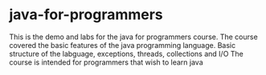 # java-for-programmers
This is the demo and labs for the java for programmers course.
The course covered the basic features of the java programming language.
Basic structure of the labguage, exceptions, threads, collections and I/O
The course is intended for programmers that wish to learn java
